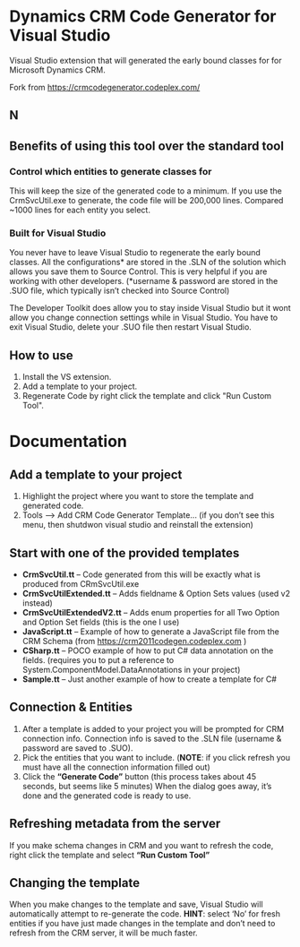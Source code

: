 # **Dynamics CRM Code Generator for Visual Studio**
Visual Studio extension that will generated the early bound classes for for Microsoft Dynamics CRM.

Fork from https://crmcodegenerator.codeplex.com/

## N

## Benefits of using this tool over the standard tool

### Control which entities to generate classes for
This will keep the size of the generated code to a minimum. If you use the CrmSvcUtil.exe to generate, the code file will be 200,000 lines. Compared ~1000 lines for each entity you select.

### Built for Visual Studio
You never have to leave Visual Studio to regenerate the early bound classes.   All the configurations* are stored in the .SLN of the solution which allows you save them to Source Control.  This is very helpful if you are working with other developers.  (*username & password are stored in the .SUO file,  which typically isn’t checked into Source Control)

The Developer Toolkit does allow you to stay inside Visual Studio but it wont allow you change connection settings  while in Visual Studio.  You have to exit Visual Studio, delete your .SUO file then restart Visual Studio.

## How to use

1. Install the VS extension.
2. Add a template to your project.
3. Regenerate Code by right click the template and click "Run Custom Tool".



# **Documentation**

## Add a template to your project

1. Highlight the project where you want to store the template and generated code.   
2. Tools –> Add CRM Code Generator Template...  (if you don’t see this menu, then shutdwon visual studio and reinstall the extension)

## Start with one of the provided templates

- **CrmSvcUtil.tt** – Code generated from this will be exactly what is produced from CRmSvcUtil.exe
- **CrmSvcUtilExtended.tt** – Adds fieldname & Option Sets values  (used v2 instead)
- **CrmSvcUtilExtendedV2.tt** – Adds enum properties for all Two Option and Option Set fields (this is the one I use)
- **JavaScript.tt** – Example of how to generate a JavaScript file from the CRM Schema (from https://crm2011codegen.codeplex.com )
- **CSharp.tt** – POCO example of how to put C# data annotation on the fields.  (requires you to put a reference to  System.ComponentModel.DataAnnotations in your project)
- **Sample.tt** – Just another example of how to create a template for C#

## Connection & Entities

1. After a template is added to your project you will be prompted for CRM connection info. Connection info is saved to the .SLN file (username & password are saved to .SUO).
2. Pick the entities that you want to include. (**NOTE**: if you click refresh you must have all the connection information filled out)
3. Click the **“Generate Code”** button (this process takes about 45 seconds, but seems like 5 minutes)
When the dialog goes away, it’s done and the generated code is ready to use.

## Refreshing metadata from the server

If you make schema changes in CRM and you want to refresh the code, right click the template and select **“Run Custom Tool”**

## Changing the template

When you make changes to the template and save, Visual Studio will automatically attempt to re-generate the code. **HINT**: select ‘No’ for fresh entities if you have just made changes in the template and don’t need to refresh from the CRM server, it will be much faster.

